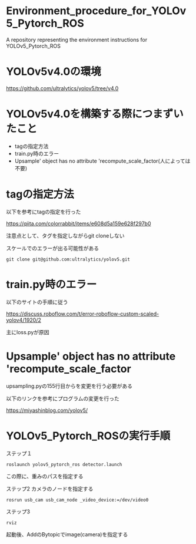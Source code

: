 # Environment_procedure_for_YOLOv5_Pytorch_ROS
A repository representing the environment instructions for YOLOv5_Pytorch_ROS
# YOLOv5v4.0の環境
https://github.com/ultralytics/yolov5/tree/v4.0
# YOLOv5v4.0を構築する際につまずいたこと
- tagの指定方法
- train.py時のエラー
- Upsample' object has no attribute 'recompute_scale_factor(人によっては不要)
# tagの指定方法
以下を参考にtagの指定を行った

https://qiita.com/colorrabbit/items/e608d5a159e628f297b0

注意点として、タグを指定しながらgit cloneしない

スケールでのエラーが出る可能性がある
```
git clone git@github.com:ultralytics/yolov5.git
```

# train.py時のエラー
以下のサイトの手順に従う

https://discuss.roboflow.com/t/error-roboflow-custom-scaled-yolov4/1920/2

主にloss.pyが原因

# Upsample' object has no attribute 'recompute_scale_factor
upsampling.pyの155行目からを変更を行う必要がある

以下のリンクを参考にプログラムの変更を行った

https://miyashinblog.com/yolov5/



# YOLOv5_Pytorch_ROSの実行手順
ステップ１
```
roslaunch yolov5_pytorch_ros detector.launch
```

この際に、重みのパスを指定する

ステップ2 カメラのノードを指定する
```
rosrun usb_cam usb_cam_node _video_device:=/dev/video0
```

ステップ3
```
rviz
```
起動後、AddのBytopicでimage(camera)を指定する

